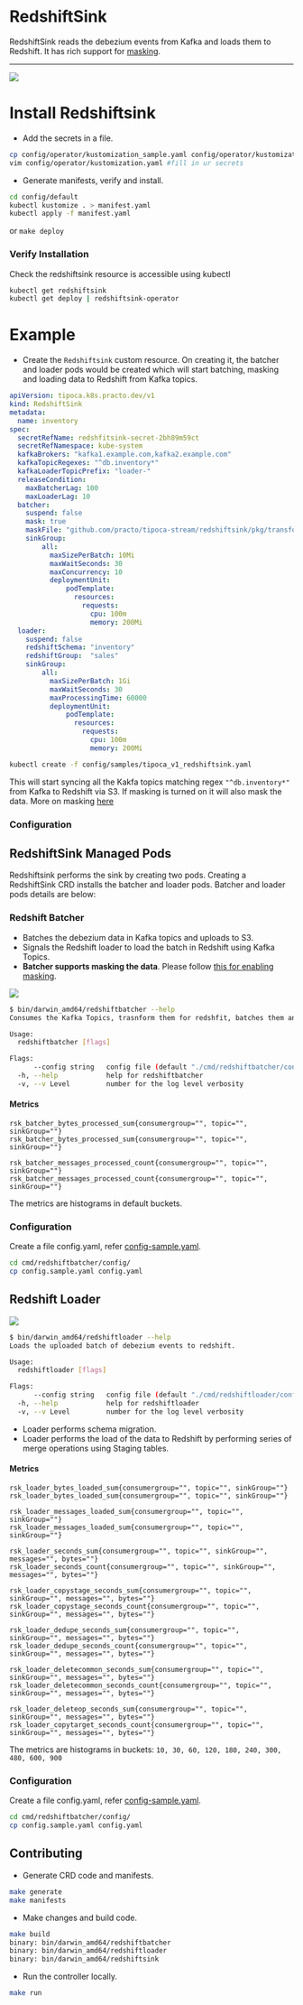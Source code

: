 # RedshiftSink

RedshiftSink reads the debezium events from Kafka and loads them to Redshift. It has rich support for [masking](../MASKING.MD).

----

<img src="arch-operator.png">

# Install Redshiftsink

* Add the secrets in a file.
```bash
cp config/operator/kustomization_sample.yaml config/operator/kustomization.yaml
vim config/operator/kustomization.yaml #fill in ur secrets
```

* Generate manifests, verify and install.
```bash
cd config/default
kubectl kustomize . > manifest.yaml
kubectl apply -f manifest.yaml
```

or `make deploy`

### Verify Installation
Check the redshiftsink resource is accessible using kubectl
```bash
kubectl get redshiftsink
kubectl get deploy | redshiftsink-operator
```

# Example

* Create the `Redshiftsink` custom resource. On creating it, the batcher and loader pods would be created which will start batching, masking and loading data to Redshift from Kafka topics.

```yaml
apiVersion: tipoca.k8s.practo.dev/v1
kind: RedshiftSink
metadata:
  name: inventory
spec:
  secretRefName: redshfitsink-secret-2bh89m59ct
  secretRefNamespace: kube-system
  kafkaBrokers: "kafka1.example.com,kafka2.example.com"
  kafkaTopicRegexes: "^db.inventory*"
  kafkaLoaderTopicPrefix: "loader-"
  releaseCondition:
    maxBatcherLag: 100
    maxLoaderLag: 10
  batcher:
    suspend: false
    mask: true
    maskFile: "github.com/practo/tipoca-stream/redshiftsink/pkg/transformer/masker/database.yaml"
    sinkGroup:
        all:
          maxSizePerBatch: 10Mi
          maxWaitSeconds: 30
          maxConcurrency: 10
          deploymentUnit:
              podTemplate:
                resources:
                  requests:
                    cpu: 100m
                    memory: 200Mi
  loader:
    suspend: false
    redshiftSchema: "inventory"
    redshiftGroup:  "sales"
    sinkGroup:
        all:
          maxSizePerBatch: 1Gi
          maxWaitSeconds: 30
          maxProcessingTime: 60000
          deploymentUnit:
              podTemplate:
                resources:
                  requests:
                    cpu: 100m
                    memory: 200Mi

```

```bash
kubectl create -f config/samples/tipoca_v1_redshiftsink.yaml
```

This will start syncing all the Kakfa topics matching regex `"^db.inventory*"` from Kafka to Redshift via S3. If masking is turned on it will also mask the data. More on masking [here](./MASKING.MD)

### Configuration

## RedshiftSink Managed Pods
Redshiftsink performs the sink by creating two pods. Creating a RedshiftSink CRD installs the batcher and loader pods. Batcher and loader pods details are below:

### Redshift Batcher
- Batches the debezium data in Kafka topics and uploads to S3.
- Signals the Redshift loader to load the batch in Redshift using Kafka Topics.
- **Batcher supports masking the data**. Please follow [this for enabling masking](https://github.com/practo/tipoca-stream/blob/master/redshiftsink/MASKING.md).

<img src="arch-batcher.png">

```bash
$ bin/darwin_amd64/redshiftbatcher --help
Consumes the Kafka Topics, trasnform them for redshfit, batches them and uploads to s3. Also signals the load of the batch on successful batch and upload operation..

Usage:
  redshiftbatcher [flags]

Flags:
      --config string   config file (default "./cmd/redshiftbatcher/config/config.yaml")
  -h, --help            help for redshiftbatcher
  -v, --v Level         number for the log level verbosity

```

#### Metrics
```
rsk_batcher_bytes_processed_sum{consumergroup="", topic="", sinkGroup=""}
rsk_batcher_bytes_processed_sum{consumergroup="", topic="", sinkGroup=""}

rsk_batcher_messages_processed_count{consumergroup="", topic="", sinkGroup=""}
rsk_batcher_messages_processed_count{consumergroup="", topic="", sinkGroup=""}
```

The metrics are histograms in default buckets.

### Configuration
Create a file config.yaml, refer [config-sample.yaml](./cmd/redshiftbatcher/config/config_sample.yaml).
```bash
cd cmd/redshiftbatcher/config/
cp config.sample.yaml config.yaml
```

## Redshift Loader

<img src="arch-loader.png">

```bash
$ bin/darwin_amd64/redshiftloader --help
Loads the uploaded batch of debezium events to redshift.

Usage:
  redshiftloader [flags]

Flags:
      --config string   config file (default "./cmd/redshiftloader/config/config.yaml")
  -h, --help            help for redshiftloader
  -v, --v Level         number for the log level verbosity
```
- Loader performs schema migration.
- Loader performs the load of the data to Redshift by performing series of merge operations using Staging tables.

#### Metrics
```
rsk_loader_bytes_loaded_sum{consumergroup="", topic="", sinkGroup=""}
rsk_loader_bytes_loaded_sum{consumergroup="", topic="", sinkGroup=""}

rsk_loader_messages_loaded_sum{consumergroup="", topic="", sinkGroup=""}
rsk_loader_messages_loaded_sum{consumergroup="", topic="", sinkGroup=""}
```

```
rsk_loader_seconds_sum{consumergroup="", topic="", sinkGroup="", messages="", bytes=""}
rsk_loader_seconds_count{consumergroup="", topic="", sinkGroup="", messages="", bytes=""}

rsk_loader_copystage_seconds_sum{consumergroup="", topic="", sinkGroup="", messages="", bytes=""}
rsk_loader_copystage_seconds_count{consumergroup="", topic="", sinkGroup="", messages="", bytes=""}

rsk_loader_dedupe_seconds_sum{consumergroup="", topic="", sinkGroup="", messages="", bytes=""}
rsk_loader_dedupe_seconds_count{consumergroup="", topic="", sinkGroup="", messages="", bytes=""}

rsk_loader_deletecommon_seconds_sum{consumergroup="", topic="", sinkGroup="", messages="", bytes=""}
rsk_loader_deletecommon_seconds_count{consumergroup="", topic="", sinkGroup="", messages="", bytes=""}

rsk_loader_deleteop_seconds_sum{consumergroup="", topic="", sinkGroup="", messages="", bytes=""}
rsk_loader_copytarget_seconds_count{consumergroup="", topic="", sinkGroup="", messages="", bytes=""}
```

The metrics are histograms in buckets: `10, 30, 60, 120, 180, 240, 300, 480, 600, 900`

### Configuration
Create a file config.yaml, refer [config-sample.yaml](./cmd/redshiftbatcher/config/config_sample.yaml).
```bash
cd cmd/redshiftbatcher/config/
cp config.sample.yaml config.yaml
```

## Contributing

* Generate CRD code and manifests.
```bash
make generate
make manifests
```

* Make changes and build code.
```bash
make build
binary: bin/darwin_amd64/redshiftbatcher
binary: bin/darwin_amd64/redshiftloader
binary: bin/darwin_amd64/redshiftsink
```

* Run the controller locally.
```bash
make run
```
